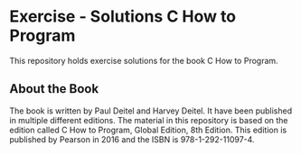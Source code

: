 # Exercise - Solutions C How to Program

This repository holds exercise solutions for the book C How to Program.

## About the Book

The book is written by Paul Deitel and Harvey Deitel. It have been published in multiple different editions. The material in this repository is based on the edition called C How to Program, Global Edition, 8th Edition. This edition is published by Pearson in 2016 and the ISBN is 978-1-292-11097-4.
